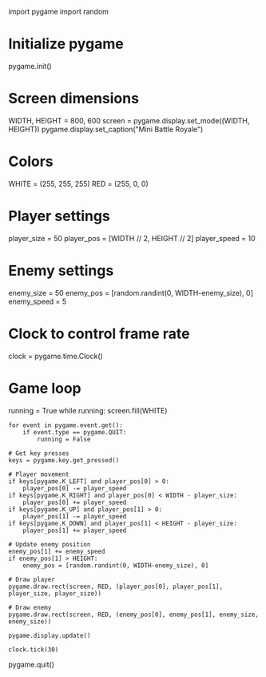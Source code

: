 import pygame
import random

# Initialize pygame
pygame.init()

# Screen dimensions
WIDTH, HEIGHT = 800, 600
screen = pygame.display.set_mode((WIDTH, HEIGHT))
pygame.display.set_caption("Mini Battle Royale")

# Colors
WHITE = (255, 255, 255)
RED = (255, 0, 0)

# Player settings
player_size = 50
player_pos = [WIDTH // 2, HEIGHT // 2]
player_speed = 10

# Enemy settings
enemy_size = 50
enemy_pos = [random.randint(0, WIDTH-enemy_size), 0]
enemy_speed = 5

# Clock to control frame rate
clock = pygame.time.Clock()

# Game loop
running = True
while running:
    screen.fill(WHITE)

    for event in pygame.event.get():
        if event.type == pygame.QUIT:
            running = False

    # Get key presses
    keys = pygame.key.get_pressed()

    # Player movement
    if keys[pygame.K_LEFT] and player_pos[0] > 0:
        player_pos[0] -= player_speed
    if keys[pygame.K_RIGHT] and player_pos[0] < WIDTH - player_size:
        player_pos[0] += player_speed
    if keys[pygame.K_UP] and player_pos[1] > 0:
        player_pos[1] -= player_speed
    if keys[pygame.K_DOWN] and player_pos[1] < HEIGHT - player_size:
        player_pos[1] += player_speed

    # Update enemy position
    enemy_pos[1] += enemy_speed
    if enemy_pos[1] > HEIGHT:
        enemy_pos = [random.randint(0, WIDTH-enemy_size), 0]

    # Draw player
    pygame.draw.rect(screen, RED, (player_pos[0], player_pos[1], player_size, player_size))

    # Draw enemy
    pygame.draw.rect(screen, RED, (enemy_pos[0], enemy_pos[1], enemy_size, enemy_size))

    pygame.display.update()

    clock.tick(30)

pygame.quit()

